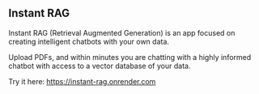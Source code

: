 ## Instant RAG

Instant RAG (Retrieval Augmented Generation) is an app focused on creating intelligent chatbots with your own data. 

Upload PDFs, and within minutes you are chatting with a highly informed chatbot with access to a vector database of your data. 

Try it here: https://instant-rag.onrender.com
